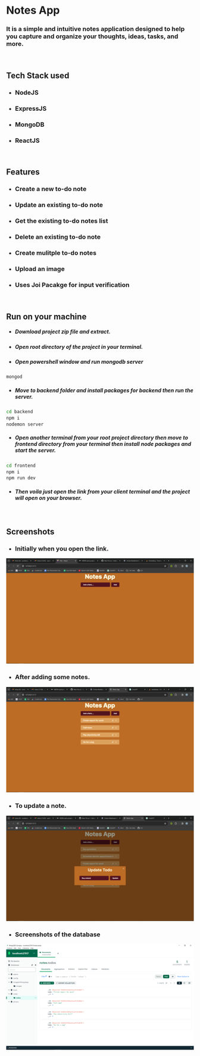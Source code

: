 # Notes App
### It is a simple and intuitive notes application designed to help you capture and organize your thoughts, ideas, tasks, and more.

&nbsp; 

## Tech Stack used
- ### NodeJS
- ### ExpressJS
- ### MongoDB
- ### ReactJS

&nbsp; 

## Features
- ### Create a new to-do note
- ### Update an existing to-do note
- ### Get the existing to-do notes list
- ### Delete an existing to-do note
- ### Create mulitple to-do notes
- ### Upload an image
- ### Uses Joi Pacakge for input verification

&nbsp; 

## Run on your machine
- ##### Download project zip file and extract.
- ##### Open root directory of the project in your terminal.
- ##### Open powershell window and run mongodb server
 ```sh
mongod
```
- ##### Move to backend folder and install packages for backend then run the server.
```sh
cd backend
npm i
nodemon server
```
- ##### Open another terminal from your root project directory then move to frontend directory from your terminal then install node packages and start the server.
```sh
cd frontend
npm i
npm run dev
```
- ##### Then voila just open the link from your client terminal and the project will open on your browser.

&nbsp; 

## Screenshots
- ### Initially when you open the link.
![Screenshot](screenshots/start.png)
- ### After adding some notes.
![Screenshot](screenshots/list.png)
- ### To update a note.
![Screenshot](screenshots/update-box.png)
- ### Screenshots of the database
![Screenshot](screenshots/db.png)
